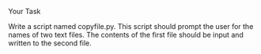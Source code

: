 Your Task 

Write a script named copyfile.py.
This script should prompt the user for the names of two text files. 
The contents of the first file should be input and written to the second file.
